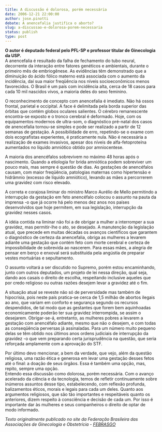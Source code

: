 ```yaml
---
title: A discussão é dolorosa, porém necessária
date: 2006-12-21 22:00:00
author: jose.pinotti
debate: A anencefalia justifica o aborto? 
slug: a-discussao-e-dolorosa-porem-necessaria
status: publish 
type: post
---
```


**O autor é deputado federal pelo PFL-SP e professor titular de Ginecologia da USP.**  
A anencefalia é resultado da falha de fechamento do tubo neural, decorrente da interação entre fatores genéticos e ambientais, durante o primeiro mês de embriogênese. As evidências têm demonstrado que a diminuição do ácido fólico materno está associada com o aumento da incidência, daí sua maior freqüência nos níveis socioeconômicos menos favorecidos. O Brasil é um país com incidência alta, cerca de 18 casos para cada 10 mil nascidos vivos, a maioria deles do sexo feminino.  
  
O reconhecimento de concepto com anencefalia é imediato. Não há ossos frontal, parietal e occipital. A face é delimitada pela borda superior das órbitas que contém globos oculares salientes. O cérebro remanescente encontra-se exposto e o tronco cerebral é deformado. Hoje, com os equipamentos modernos de ultra-som, o diagnóstico pré-natal dos casos de anencefalia tornou-se simples e pode ser realizado a partir de 12 semanas de gestação. A possibilidade de erro, repetindo-se o exame com dois ecografistas experientes, é praticamente nula. Não é necessária a realização de exames invasivos, apesar dos níveis de alfa-fetoproteína aumentados no líquido amniótico obtido por amniocentese.  
  
A maioria dos anencéfalos sobrevivem no máximo 48 horas após o nascimento. Quando a etiologia for brida amniótica podem sobreviver um pouco mais, mas sempre é questão de dias. As gestações de anencéfalos causam, com maior freqüência, patologias maternas como hipertensão e hidrâmnio (excesso de líquido amniótico), levando as mães a percorrerem uma gravidez com risco elevado.  
  
A correta e corajosa liminar do ministro Marco Aurélio de Mello permitindo a interrupção da gestação em feto anencéfalo colocou o assunto na pauta da imprensa -o que já ocorre há pelo menos dez anos nos países desenvolvidos que hoje permitem, em sua legislação, interrupção da gravidez nesses casos.  
  
A idéia contida na liminar não foi a de obrigar a mulher a interromper a sua gravidez, mas permitir-lhe o ato, se desejado. A manutenção da legislação atual, que precede em muitas décadas os avanços científicos que garantem o diagnóstico de certeza da anencefalia, obriga as mulheres a levarem adiante uma gestação que contém feto com morte cerebral e certeza de impossibilidade de sobrevida ao nascerem. Para essas mães, a alegria de pensar em berço e enxoval será substituída pela angústia de preparar vestes mortuárias e sepultamento.  
  
O assunto voltará a ser discutido no Supremo, porém estou encaminhando, junto com outros deputados, um projeto de lei nessa direção, qual seja, dando aos casais o direito de escolha, respeitando inclusive aqueles que por credo religioso ou outras razões desejem levar a gravidez até o fim.  
  
A situação atual se reveste não só de perversidade mas também de hipocrisia, pois neste país pratica-se cerca de 1,5 milhão de abortos ilegais ao ano, que variam em conforto e segurança segundo os recursos despendidos, de tal modo que as gestantes que forem bem aquinhoadas economicamente poderão ter sua gravidez interrompida, se assim o desejarem. Obrigar-se-á, entretanto, as mulheres pobres a levarem a gestação com anencéfalo adiante, mesmo que não o desejem, e com todas as conseqüência perversas já assinaladas. Para um número muito pequeno delas se têm obtido nos últimos anos ordens judiciais de interrupção da gravidez -o que vem preparando certa jurisprudência na questão, que seria reforçada amplamente com a aprovação do STF.  
  
Por último devo mencionar, a bem da verdade, que vejo, além da questão religiosa, uma razão ética e generosa em levar uma gestação desses fetos até o final: a doação de seus órgãos. Essa é também uma opção, mas, repito, sempre uma opção.  
Entendo essa discussão como dolorosa, porém necessária. Com o avanço acelerado da ciência e da tecnologia, temos de refletir continuamente sobre inúmeros assuntos desse tipo, estabelecendo, com reflexão profunda, balizamentos éticos, morais e legais para cada um deles. Quanto aos argumentos religiosos, que são tão importantes e respeitáveis quanto os anteriores, dizem respeito à consciência e decisão de cada um. Por isso é importante dar às mulheres e seus companheiros o direito de optar de modo informado.


*Texto originalmente publicado no site da Federação Brasileira das Associações de Ginecologia e Obstetrícia -* [*FEBRASGO*](http://www.febrasgo.org.br/)


